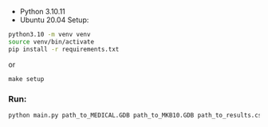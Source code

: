 - Python 3.10.11
- Ubuntu 20.04
Setup:
```bash
python3.10 -m venv venv
source venv/bin/activate
pip install -r requirements.txt
```
or
```
make setup
```

### Run:
```bash
python main.py path_to_MEDICAL.GDB path_to_MKB10.GDB path_to_results.csv
```

